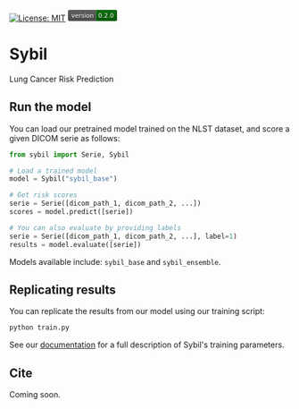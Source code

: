 [![License: MIT](https://img.shields.io/badge/License-MIT-yellow.svg)](https://github.com/pgmikhael/Sybil/blob/main/LICENSE.txt) <svg xmlns="http://www.w3.org/2000/svg" xmlns:xlink="http://www.w3.org/1999/xlink" width="88.3" height="20"><linearGradient id="smooth" x2="0" y2="100%"><stop offset="0" stop-color="#bbb" stop-opacity=".1"/><stop offset="1" stop-opacity=".1"/></linearGradient><clipPath id="round"><rect width="88.3" height="20" rx="3" fill="#fff"/></clipPath><g clip-path="url(#round)"><rect width="50.3" height="20" fill="#555"/><rect x="50.3" width="38.0" height="20" fill="darkgreen"/><rect width="88.3" height="20" fill="url(#smooth)"/></g><g fill="#fff" text-anchor="middle" font-family="DejaVu Sans,Verdana,Geneva,sans-serif" font-size="110"><text x="261.5" y="150" fill="#010101" fill-opacity=".3" transform="scale(0.1)" textLength="403.0" lengthAdjust="spacing">version</text><text x="261.5" y="140" transform="scale(0.1)" textLength="403.0" lengthAdjust="spacing">version</text><text x="683.0" y="150" fill="#010101" fill-opacity=".3" transform="scale(0.1)" textLength="280.0" lengthAdjust="spacing">0.2.0</text><text x="683.0" y="140" transform="scale(0.1)" textLength="280.0" lengthAdjust="spacing">0.2.0</text></g></svg> 

# Sybil

Lung Cancer Risk Prediction

## Run the model

You can load our pretrained model trained on the NLST dataset, and score a given DICOM serie as follows:

```python
from sybil import Serie, Sybil

# Load a trained model
model = Sybil("sybil_base")

# Get risk scores
serie = Serie([dicom_path_1, dicom_path_2, ...])
scores = model.predict([serie])

# You can also evaluate by providing labels
serie = Serie([dicom_path_1, dicom_path_2, ...], label=1)
results = model.evaluate([serie])
```

Models available include: `sybil_base` and `sybil_ensemble`.

## Replicating results

You can replicate the results from our model using our training script:

```sh
python train.py
```

See our [documentation](docs/readme.md) for a full description of Sybil's training parameters.

## Cite

Coming soon.

